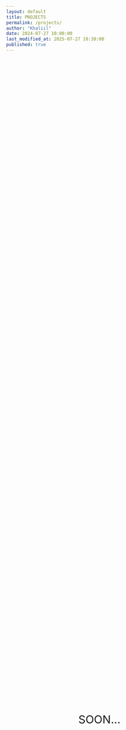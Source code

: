 ```yaml
---
layout: default
title: PROJECTS
permalink: /projects/
author: "Khaliil"
date: 2024-07-27 10:00:00
last_modified_at: 2025-07-27 10:30:00
published: true
---
```

<style>
.nf2 {
    color: var(--text-color);
    text-align: center;
    display: flex;
    align-items: center;
    justify-content: center;
    margin: 0 auto;
    width: 90%;
    position:absolute;
    top:50%;
    left:50%;
    transform:translate(-50%,-50%);
    text-transform: uppercase;
    font-size: 30px;
    word-break: break-all;
}
</style>
<div class="nf2">
    soon...
</div>